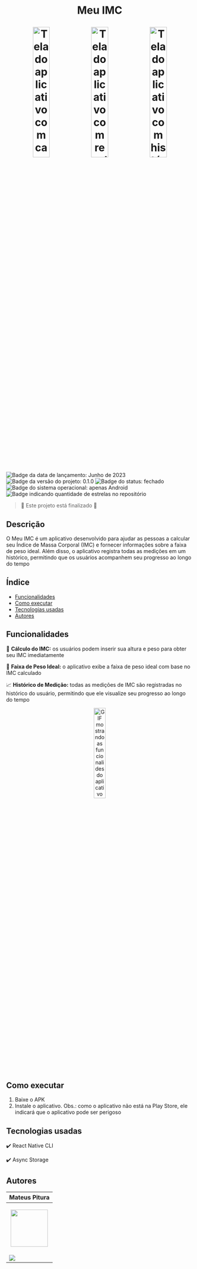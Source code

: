 <h1 align="center"> 
  <p>Meu IMC</p>
  <p>
    <img src="https://github.com/MateusPitura/app-calculadora-imc/assets/119008106/5b61f70b-5422-41c2-939a-da55ce9f1f8d" alt="Tela do aplicativo com campos de peso e altura e um botão para calcular IMC" width="30%"> 
    <img src="https://github.com/MateusPitura/app-calculadora-imc/assets/119008106/d1e49307-2b2b-41b5-a25c-d1d99064a9ec" alt="Tela do aplicativo com resultado cálculo do IMC" width="30%"> 
    <img src="https://github.com/MateusPitura/app-calculadora-imc/assets/119008106/3f83f69a-43a3-4a00-8bfd-c5366dd86a1b" alt="Tela do aplicativo com histórico dos cálculos do IMC" width="30%"> 
  </p>
</h1>

<p> 
  <img src="https://img.shields.io/badge/Release-June%202023-green" alt="Badge da data de lançamento: Junho de 2023"> 
  <img src="https://img.shields.io/badge/Version-0.1.0-blue" alt="Badge da versão do projeto: 0.1.0"> 
  <img src="https://img.shields.io/badge/Status-Closed-brightgreen" alt="Badge do status: fechado"> 
  <img src="https://img.shields.io/badge/OS-Only%20Android-red" alt="Badge do sistema operacional: apenas Android"> 
  <img src="https://img.shields.io/github/stars/MateusPitura/app-reactnative-imc?style=social" alt="Badge indicando quantidade de estrelas no repositório">
</p> 

> :checkered_flag: Este projeto está finalizado :checkered_flag: 

## Descrição 

O Meu IMC é um aplicativo desenvolvido para ajudar as pessoas a calcular seu Índice de Massa Corporal (IMC) e fornecer informações sobre a faixa de peso ideal. Além disso, o aplicativo registra todas as medições em um histórico, permitindo que os usuários acompanhem seu progresso ao longo do tempo

## Índice 

- [Funcionalidades](#funcionalidades) 
- [Como executar](#como-executar) 
- [Tecnologias usadas](#tecnologias-usadas) 
- [Autores](#autores) 

## Funcionalidades 

:1234: **Cálculo do IMC:** os usuários podem inserir sua altura e peso para obter seu IMC imediatamente 
 
:straight_ruler: **Faixa de Peso Ideal:** o aplicativo exibe a faixa de peso ideal com base no IMC calculado
 
:chart_with_upwards_trend: **Histórico de Medição:** todas as medições de IMC são registradas no histórico do usuário, permitindo que ele visualize seu progresso ao longo do tempo

<p align="center">
  <img src="https://github.com/MateusPitura/app-calculadora-imc/assets/119008106/48e8cba9-279a-41a1-861d-d068355b09a5" alt="GIF mostrando as funcionalides do aplicativo" width="25%"> 
</p> 

## Como executar 

1. Baixe o APK
2. Instale o aplicativo. Obs.: como o aplicativo não está na Play Store, ele indicará que o aplicativo pode ser perigoso 

## Tecnologias usadas 
 
:heavy_check_mark: React Native CLI
 
:heavy_check_mark: Async Storage

## Autores 

| Mateus Pitura | 
|------| 
| <p align="center"><img src="https://user-images.githubusercontent.com/119008106/227821967-fac62c31-0d62-485b-829e-ef56c033e21a.jpeg" width="100" height="100"></p> | 
| <a href="https://www.linkedin.com/in/mateuspitura/"><img src="https://img.shields.io/badge/LinkedIn-0077B5?style=for-the-badge&logo=linkedin&logoColor=white"> | 
